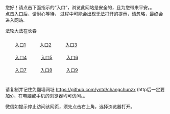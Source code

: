 您好！请点击下面指示的“入口”，浏览此网站是安全的，且为您带来平安。。 <br/>
点击入口后，请耐心等待， 过程中可能会出现无法打开的提示，请忽略，最终会进入网站. </br>

法轮大法在长春<br/>
<div style="padding:10px"><a style="margin:20px" target="_blank" href="https://d30286f00x8qyq.cloudfront.net/2Qpsp?wyqpzwf" id="ccLink1" rel="nofollow">入口1</a> <a target="_blank" style="margin:20px" href="https://dv1zltevfln5a.cloudfront.net/2Qpsp?cmiapyui" id="ccLink2" rel="nofollow">入口2</a> <a style="margin:20px" target="_blank" href="https://d3j2rxrrp1cug2.cloudfront.net/2Qpsp?iotwcgn" id="ccLink3" rel="nofollow">入口3</a></div>

<div style="padding:10px" ><a style="margin:20px" target="_blank" href="https://d30286f00x8qyq.cloudfront.net/2Qpsp?wyqpzwf" id="ccLink4" rel="nofollow">入口4</a> <a style="margin:20px" href="https://dv1zltevfln5a.cloudfront.net/2Qpsp?cmiapyui" target="_blank" id="ccLink5" rel="nofollow">入口5</a> <a style="margin:20px" href="https://d3j2rxrrp1cug2.cloudfront.net/2Qpsp?iotwcgn" target="_blank" id="ccLink6" rel="nofollow">入口6</a></div>

<div style="padding:10px"><a style="margin:20px" target="_blank" href="https://d30286f00x8qyq.cloudfront.net/2Qpsp?wyqpzwf" id="ccLink7" rel="nofollow">入口7</a> <a style="margin:20px" href="https://dv1zltevfln5a.cloudfront.net/2Qpsp?cmiapyui" target="_blank" id="ccLink8" rel="nofollow">入口8</a> <a style="margin:20px" target="_blank" href="https://d3j2rxrrp1cug2.cloudfront.net/2Qpsp?iotwcgn" id="ccLink9" rel="nofollow">入口9</a></div>

<br/>



请复制并记住免翻墙网址 https://github.com/yntd/changchunzx (http后一定要加s)，在电脑或手机的浏览器均可访问。。<br/>

微信如提示停止访问该网页，须先点击右上角，选择浏览器打开。
